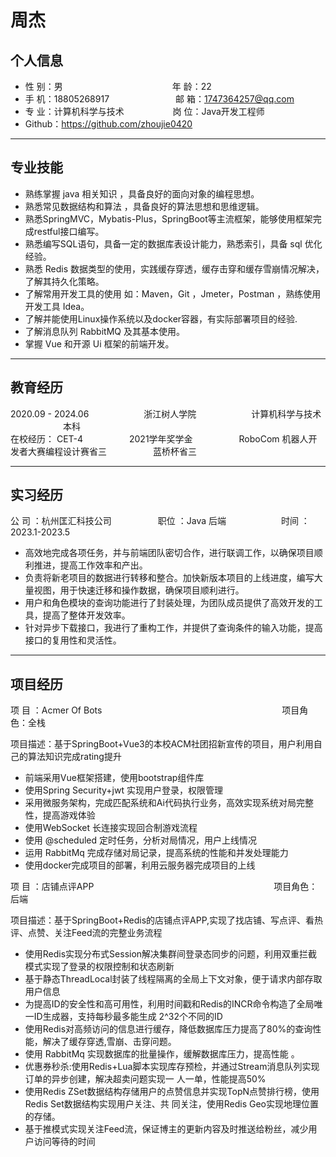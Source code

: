 # 周杰
## 个人信息 

* 性 别：男&emsp;&emsp;&emsp;&emsp;&emsp;&emsp;&emsp;&emsp;&emsp;&emsp;&emsp;&emsp;&ensp;年 龄：22  
* 手 机：18805268917 &emsp;&emsp;&emsp;&emsp;&emsp;&emsp;&ensp;&ensp; 邮 箱：1747364257@qq.com    
* 专 业：计算机科学与技术 &emsp;&emsp;&emsp;&emsp;&emsp; 岗 位：Java开发工程师
* Github：https://github.com/zhoujie0420
***
## 专业技能

* 熟练掌握 java 相关知识 ，具备良好的面向对象的编程思想。
* 熟悉常见数据结构和算法 ，具备良好的算法思想和思维逻辑。
* 熟悉SpringMVC，Mybatis-Plus，SpringBoot等主流框架，能够使用框架完成restful接口编写。
* 熟悉编写SQL语句，具备一定的数据库表设计能力，熟悉索引，具备 sql 优化经验。
* 熟悉 Redis 数据类型的使用，实践缓存穿透，缓存击穿和缓存雪崩情况解决，了解其持久化策略。
* 了解常用开发工具的使用 如：Maven，Git ，Jmeter，Postman ，熟练使用开发工具 Idea。
* 了解并能使用Linux操作系统以及docker容器，有实际部署项目的经验.
* 了解消息队列 RabbitMQ 及其基本使用。
* 掌握 Vue 和开源 Ui 框架的前端开发。


***
## 教育经历

2020.09  -  2024.06 &emsp;&emsp;&emsp;&emsp;&emsp;&emsp;浙江树人学院   &emsp;&emsp;&emsp;&emsp;&emsp;&emsp;计算机科学与技术   &emsp;&emsp;&emsp;&emsp;&emsp;&emsp;本科   
在校经历： CET-4 &emsp;&emsp;&emsp;&emsp;&emsp;2021学年奖学金  &emsp;&emsp;&emsp;&emsp;&emsp;RoboCom 机器人开发者大赛编程设计赛省三   &emsp;&emsp;&emsp;&emsp;&emsp;蓝桥杯省三

***
## 实习经历

 公 司 ：杭州匡汇科技公司  &emsp;&emsp;&emsp;&emsp;&emsp;职位 ：Java 后端 &emsp;&emsp;&emsp;&emsp;&emsp;&emsp;时间 ：2023.1-2023.5

* 高效地完成各项任务，并与前端团队密切合作，进行联调工作，以确保项目顺利推进，提高工作效率和产出。
* 负责将新老项目的数据进行转移和整合。加快新版本项目的上线进度，编写大量视图，用于快速迁移和操作数据，确保项目顺利进行。
* 用户和角色模块的查询功能进行了封装处理，为团队成员提供了高效开发的工具，提高了整体开发效率。
* 针对异步下载接口，我进行了重构工作，并提供了查询条件的输入功能，提高接口的复用性和灵活性。

***
## 项目经历

项  目 ：Acmer Of Bots  &emsp;&emsp;&emsp;&emsp;&emsp;&emsp;&emsp;&emsp;&emsp;&emsp;&emsp;&emsp;&emsp;&emsp;&emsp;&emsp;&emsp;&emsp;&emsp;&emsp;     项目角色：全栈

项目描述：基于SpringBoot+Vue3的本校ACM社团招新宣传的项目，用户利用自己的算法知识完成rating提升
* 前端采用Vue框架搭建，使用bootstrap组件库
* 使用Spring Security+jwt 实现用户登录，权限管理
* 采用微服务架构，完成匹配系统和Ai代码执行业务，高效实现系统对局完整性，提高游戏体验
* 使用WebSocket 长连接实现回合制游戏流程
* 使用 @scheduled 定时任务，分析对局情况，用户上线情况
* 运用 RabbitMq 完成存储对局记录，提高系统的性能和并发处理能力
* 使用docker完成项目的部署，利用云服务器完成项目的上线


项  目  ：店铺点评APP   &emsp;&emsp;&emsp;&emsp;&emsp;&emsp;&emsp;&emsp;&emsp;&emsp;&emsp;&emsp;&emsp;&emsp;&emsp;&emsp;&emsp;&emsp;&emsp;&emsp;     项目角色：后端

项目描述：基于SpringBoot+Redis的店铺点评APP,实现了找店铺、写点评、看热评、点赞、关注Feed流的完整业务流程
* 使用Redis实现分布式Session解决集群间登录态同步的问题，利用双重拦截模式实现了登录的权限控制和状态刷新
* 基于静态ThreadLocal封装了线程隔离的全局上下文对象，便于请求内部存取用户信息
* 为提高ID的安全性和高可用性，利用时间戳和Redis的INCR命令构造了全局唯一ID生成器，支持每秒最多能生成
2^32个不同的ID
* 使用Redis对高频访问的信息进行缓存，降低数据库压力提高了80%的查询性能，解决了缓存穿透,雪崩、击穿问题。
* 使用 RabbitMq 实现数据库的批量操作，缓解数据库压力，提高性能 。
* 优惠券秒杀:使用Redis+Lua脚本实现库存预检，并通过Stream消息队列实现订单的异步创建，解决超卖问题实现一
人一单，性能提高50%
* 使用Redis ZSet数据结构存储用户的点赞信息并实现TopN点赞排行榜，使用Redis Set数据结构实现用户关注、共
同关注，使用Redis Geo实现地理位置的存储。
* 基于推模式实现关注Feed流，保证博主的更新内容及时推送给粉丝，减少用户访问等待的时间

